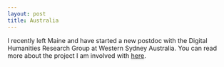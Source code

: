 ```yaml
---
layout: post
title: Australia
---
```


I recently left Maine and have started a new postdoc with the Digital Humanities Research Group at Western Sydney Australia. You can read more about the project I am involved with [here](http://fbtee.uws.edu.au/main/).

